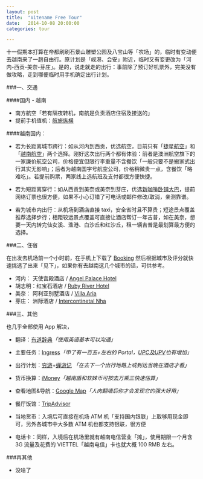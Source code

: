 ```yaml
---
layout: post
title:  "Vitename Free Tour"
date:   2014-10-08 20:00:00
categories: tour

---
```



十一假期本打算在帝都刷刷石景山雕塑公园及八宝山等「农场」的，临时有变动便去越南来了一趟自由行。原计划是「岘港、会安」附近，临时又有变更改为「河内-西贡-美奈-芽庄」。是的，说走就走的出行：事前除了预订好机票外，完美没有做攻略，走到哪便临时用手机确定出行计划。

###一、交通

####国内 - 越南

- 南方航空「若有隔夜转机，南航是负责酒店住宿及接送的」
- 提前手机值机：[航旅纵横](https://itunes.apple.com/us/app/hang-lu-zong-hengpro-guan/id768160271?mt=8)

####越南国内：
   
   - 若为长距离城市跨行：如从河内到西贡，优选航空，目前只有「[捷星航空](http://www.jetstar.com/cn/zh/home)」和「[越南航空](http://www.vietnamairlines.com/wps/portal/cn/site/home?lang=cn&country=china&country_code=CN)」两个选择。刚好这次出行两个都有体验：前者是澳洲航空旗下的一家廉价航空公司，价格便宜但限行李重量不含餐饮「一般只要不是搬家式出行其实无影响」；后者为越南国字号航空公司，价格稍微贵一点，含餐饮「略难吃」。若提前购票，两家线上选航班及支付都很方便快捷。
   
   - 若为短距离穿行：如从西贡到美奈或美奈到芽庄，优选[新咖啡卧铺大巴](https://www.thesinhtourist.vn/)，提前网络订票也很方便，如果不小心订错了可电话或邮件修改/取消，亲测靠谱。
   
   - 若为城市内出行：从机场到酒店直接 taxi，安全省时且不算贵；短途景点覆盖推荐选择步行；相距较远景点覆盖可直接让酒店帮订一年吉普，如在美奈，想要一天内转完仙女溪、渔港、白沙丘和红沙丘，租一辆吉普是最划算最方便的选择。
   
###二、住宿

在出发去机场前一个小时前，在手机上下载了 [Booking](http://www.booking.com/) 然后根据城市及评分就快速挑选了出来「见下」，如果你有去越南这几个城市的话，可供参考。

- 河内：  天使宫殿酒店 / [Angel Palace Hotel](http://www.booking.com/hotel/vn/angel-palace.html)
- 胡志明：红宝石酒店 / [Ruby River Hotel](http://www.booking.com/hotel/vn/ruby-river-hotel.html)
- 美奈：  阿利亚别墅酒店 / [Villa Aria](http://www.booking.com/hotel/vn/villa-aria-muine.html)
- 芽庄：  洲际酒店 / [Intercontinetal Nha](http://www.booking.com/hotel/vn/intercontinental-nha-trang.html)

###三、其他

也几乎全部使用 App 解决，

- 翻译：[有道辞典](https://itunes.apple.com/us/app/you-dao-ci-dian-ben-zeng-qiang/id353115739?mt=8)*「使用英语基本可以沟通」*

- 主要任务：[Ingress](https://itunes.apple.com/us/app/ingress/id576505181?mt=8)*「申了有一百五+左右的 Portal，[UPC及UPV](http://ingresss.qiniudn.com/IMG_2410.jpg)也有增加」*

- 出行计划：[穷游](https://itunes.apple.com/cn/app/qiong-you-chu-jing-lu-xing/id563467866?mt=8)+[蝉游记](https://itunes.apple.com/cn/app/id559653959?mt=8) *「在去下一个出行地路上或到达当晚在酒店才看」*

- 货币换算：[iMoney](https://itunes.apple.com/cn/app/imoney-quan-qiu-hui-lu-zhuan/id389793068)*「越南盾和软妹币可按去万乘三快速估算」*

- 查看地图&导航：[Google Map](https://itunes.apple.com/us/app/google-maps/id585027354?mt=8)*「人肉翻墙后你才会发现它的强大好用」*

- 餐厅饭馆：[TripAdvisor](https://itunes.apple.com/us/app/tripadvisor-hotels-flights/id284876795?mt=8) 

- 当地货币：入境后可直接在机场 ATM 机「支持国内银联」上取够用现金即可，另外各城市中大多数 ATM 机也都支持银联，很方便

- 电话卡：同样，入境后在机场里就有越南电信营业「摊」，使用期限一个月含 3G 流量及花费的 VIETTEL「越南电信」卡也就大概 100 RMB 左右。

###再其他

- 没啥了

